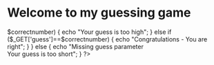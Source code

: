 <html>
<body>
<title> J K S Sai Sagar</title>
<h1> Welcome to my guessing game</h1>

<?php
$correctnumber=36; //change this number //

if($_GET['guess'])
{
  if (is_numeric($_GET['guess'])===FALSE)
 {
echo "Your guess is not a number";
}
else if ($_GET['guess']<$correctnumber)
 {
echo "Your guess is too low";
}
else if ($_GET['guess']>$correctnumber)
 {
echo "Your guess is too high";
}
else if ($_GET['guess']==$correctnumber)
 {
echo "Congratulations - You are right";
}
}
else
{
echo "Missing guess parameter <br> Your guess is too short";
}



?>
</body>
</html>
